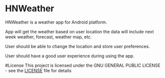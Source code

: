 # HNWeather
HNWeather is a weather app for Android platform.

App will get the weather based on user location the data will include next week weather, forecast, weather map, etc.

User should be able to change the location and store user preferences.

User should have a good user experience during using the app.

#License
This project is licensed under the GNU GENERAL PUBLIC LICENSE - see the [LICENSE](https://github.com/HadiIOS/HNWeather/blob/master/LICENSE) file for details
